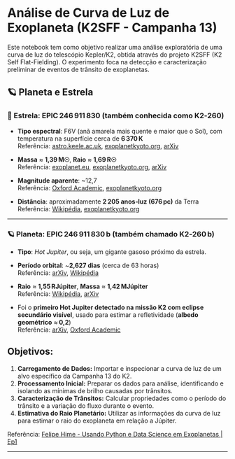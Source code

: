 # Análise de Curva de Luz de Exoplaneta (K2SFF - Campanha 13)

Este notebook tem como objetivo realizar uma análise exploratória de uma curva de luz do telescópio Kepler/K2, obtida através do projeto K2SFF (K2 Self Flat-Fielding). O experimento foca na detecção e caracterização preliminar de eventos de trânsito de exoplanetas.

## 🪐 Planeta e Estrela

### 🌟 Estrela: EPIC 246 911 830 (também conhecida como K2‑260)

- **Tipo espectral**: F6V (anã amarela mais quente e maior que o Sol), com temperatura na superfície cerca de **6 370 K**  
  Referência: [astro.keele.ac.uk](https://www.astro.keele.ac.uk), [exoplanetkyoto.org](https://www.exoplanetkyoto.org), [arXiv](https://arxiv.org)

- **Massa** ≈ **1,39 M☉**, **Raio** ≈ **1,69 R☉**  
  Referência: [exoplanet.eu](https://exoplanet.eu), [exoplanetkyoto.org](https://www.exoplanetkyoto.org), [arXiv](https://arxiv.org)

- **Magnitude aparente**: ~12,7  
  Referência: [Oxford Academic](https://academic.oup.com), [exoplanetkyoto.org](https://www.exoplanetkyoto.org)

- **Distância**: aproximadamente **2 205 anos‑luz (676 pc)** da Terra  
  Referência: [Wikipédia](https://wikipedia.org), [exoplanetkyoto.org](https://www.exoplanetkyoto.org)

---

### 🪐 Planeta: EPIC 246 911 830 b (também chamado K2‑260 b)

- **Tipo**: *Hot Jupiter*, ou seja, um gigante gasoso próximo da estrela.

- **Período orbital**: ~**2,627 dias** (cerca de 63 horas)  
  Referência: [arXiv](https://arxiv.org), [Wikipédia](https://wikipedia.org)

- **Raio** ≈ **1,55 RJúpiter**, **Massa** ≈ **1,42 MJúpiter**  
  Referência: [Wikipédia](https://wikipedia.org), [arXiv](https://arxiv.org)

- Foi o **primeiro Hot Jupiter detectado na missão K2 com eclipse secundário visível**, usado para estimar a refletividade (**albedo geométrico** ≈ **0,2**)  
  Referência: [arXiv](https://arxiv.org), [Oxford Academic](https://academic.oup.com)


## Objetivos:
1.  **Carregamento de Dados:** Importar e inspecionar a curva de luz de um alvo específico da Campanha 13 do K2.
2.  **Processamento Inicial:** Preparar os dados para análise, identificando e isolando as mínimas de brilho causadas por trânsitos.
3.  **Caracterização de Trânsitos:** Calcular propriedades como o período do trânsito e a variação do fluxo durante o evento.
4.  **Estimativa do Raio Planetário:** Utilizar as informações da curva de luz para estimar o raio do exoplaneta em relação a Júpiter.

  Referência: [Felipe Hime - Usando Python e Data Science em Exoplanetas | Ep1](https://www.youtube.com/watch?v=lgnQdQmB_3o&list=PLgGmq5CrIhxY5j7TXVrIT2RotMdSiO5gN&index=7)

---
